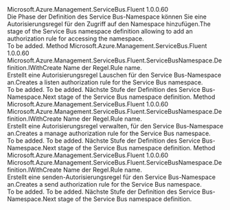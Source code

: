 <Type Name="IWithAuthorizationRule" FullName="Microsoft.Azure.Management.ServiceBus.Fluent.ServiceBusNamespace.Definition.IWithAuthorizationRule">
  <TypeSignature Language="C#" Value="public interface IWithAuthorizationRule" />
  <TypeSignature Language="ILAsm" Value=".class public interface auto ansi abstract IWithAuthorizationRule" />
  <TypeSignature Language="DocId" Value="T:Microsoft.Azure.Management.ServiceBus.Fluent.ServiceBusNamespace.Definition.IWithAuthorizationRule" />
  <TypeSignature Language="VB.NET" Value="Public Interface IWithAuthorizationRule" />
  <TypeSignature Language="F#" Value="type IWithAuthorizationRule = interface" />
  <AssemblyInfo>
    <AssemblyName>Microsoft.Azure.Management.ServiceBus.Fluent</AssemblyName>
    <AssemblyVersion>1.0.0.60</AssemblyVersion>
  </AssemblyInfo>
  <Interfaces />
  <Docs>
    <summary>
            <span data-ttu-id="765ca-101">Die Phase der Definition des Service Bus-Namespace können Sie eine Autorisierungsregel für den Zugriff auf den Namespace hinzufügen.</span><span class="sxs-lookup"><span data-stu-id="765ca-101">The stage of the Service Bus namespace definition allowing to add an authorization rule for accessing the namespace.</span></span>
            </summary>
    <remarks>To be added.</remarks>
  </Docs>
  <Members>
    <Member MemberName="WithNewListenRule">
      <MemberSignature Language="C#" Value="public Microsoft.Azure.Management.ServiceBus.Fluent.ServiceBusNamespace.Definition.IWithCreate WithNewListenRule (string name);" />
      <MemberSignature Language="ILAsm" Value=".method public hidebysig newslot virtual instance class Microsoft.Azure.Management.ServiceBus.Fluent.ServiceBusNamespace.Definition.IWithCreate WithNewListenRule(string name) cil managed" />
      <MemberSignature Language="DocId" Value="M:Microsoft.Azure.Management.ServiceBus.Fluent.ServiceBusNamespace.Definition.IWithAuthorizationRule.WithNewListenRule(System.String)" />
      <MemberSignature Language="VB.NET" Value="Public Function WithNewListenRule (name As String) As IWithCreate" />
      <MemberSignature Language="F#" Value="abstract member WithNewListenRule : string -&gt; Microsoft.Azure.Management.ServiceBus.Fluent.ServiceBusNamespace.Definition.IWithCreate" Usage="iWithAuthorizationRule.WithNewListenRule name" />
      <MemberType>Method</MemberType>
      <AssemblyInfo>
        <AssemblyName>Microsoft.Azure.Management.ServiceBus.Fluent</AssemblyName>
        <AssemblyVersion>1.0.0.60</AssemblyVersion>
      </AssemblyInfo>
      <ReturnValue>
        <ReturnType>Microsoft.Azure.Management.ServiceBus.Fluent.ServiceBusNamespace.Definition.IWithCreate</ReturnType>
      </ReturnValue>
      <Parameters>
        <Parameter Name="name" Type="System.String" />
      </Parameters>
      <Docs>
        <param name="name"><span data-ttu-id="765ca-102">Name der Regel.</span><span class="sxs-lookup"><span data-stu-id="765ca-102">Rule name.</span></span></param>
        <summary>
            <span data-ttu-id="765ca-103">Erstellt eine Autorisierungsregel Lauschen für den Service Bus-Namespace an.</span><span class="sxs-lookup"><span data-stu-id="765ca-103">Creates a listen authorization rule for the Service Bus namespace.</span></span>
            </summary>
        <returns>To be added.</returns>
        <remarks>To be added.</remarks>
        <return><span data-ttu-id="765ca-104">Nächste Stufe der Definition des Service Bus-Namespace.</span><span class="sxs-lookup"><span data-stu-id="765ca-104">Next stage of the Service Bus namespace definition.</span></span></return>
      </Docs>
    </Member>
    <Member MemberName="WithNewManageRule">
      <MemberSignature Language="C#" Value="public Microsoft.Azure.Management.ServiceBus.Fluent.ServiceBusNamespace.Definition.IWithCreate WithNewManageRule (string name);" />
      <MemberSignature Language="ILAsm" Value=".method public hidebysig newslot virtual instance class Microsoft.Azure.Management.ServiceBus.Fluent.ServiceBusNamespace.Definition.IWithCreate WithNewManageRule(string name) cil managed" />
      <MemberSignature Language="DocId" Value="M:Microsoft.Azure.Management.ServiceBus.Fluent.ServiceBusNamespace.Definition.IWithAuthorizationRule.WithNewManageRule(System.String)" />
      <MemberSignature Language="VB.NET" Value="Public Function WithNewManageRule (name As String) As IWithCreate" />
      <MemberSignature Language="F#" Value="abstract member WithNewManageRule : string -&gt; Microsoft.Azure.Management.ServiceBus.Fluent.ServiceBusNamespace.Definition.IWithCreate" Usage="iWithAuthorizationRule.WithNewManageRule name" />
      <MemberType>Method</MemberType>
      <AssemblyInfo>
        <AssemblyName>Microsoft.Azure.Management.ServiceBus.Fluent</AssemblyName>
        <AssemblyVersion>1.0.0.60</AssemblyVersion>
      </AssemblyInfo>
      <ReturnValue>
        <ReturnType>Microsoft.Azure.Management.ServiceBus.Fluent.ServiceBusNamespace.Definition.IWithCreate</ReturnType>
      </ReturnValue>
      <Parameters>
        <Parameter Name="name" Type="System.String" />
      </Parameters>
      <Docs>
        <param name="name"><span data-ttu-id="765ca-105">Name der Regel.</span><span class="sxs-lookup"><span data-stu-id="765ca-105">Rule name.</span></span></param>
        <summary>
            <span data-ttu-id="765ca-106">Erstellt eine Autorisierungsregel verwalten, für den Service Bus-Namespace an.</span><span class="sxs-lookup"><span data-stu-id="765ca-106">Creates a manage authorization rule for the Service Bus namespace.</span></span>
            </summary>
        <returns>To be added.</returns>
        <remarks>To be added.</remarks>
        <return><span data-ttu-id="765ca-107">Nächste Stufe der Definition des Service Bus-Namespace.</span><span class="sxs-lookup"><span data-stu-id="765ca-107">Next stage of the Service Bus namespace definition.</span></span></return>
      </Docs>
    </Member>
    <Member MemberName="WithNewSendRule">
      <MemberSignature Language="C#" Value="public Microsoft.Azure.Management.ServiceBus.Fluent.ServiceBusNamespace.Definition.IWithCreate WithNewSendRule (string name);" />
      <MemberSignature Language="ILAsm" Value=".method public hidebysig newslot virtual instance class Microsoft.Azure.Management.ServiceBus.Fluent.ServiceBusNamespace.Definition.IWithCreate WithNewSendRule(string name) cil managed" />
      <MemberSignature Language="DocId" Value="M:Microsoft.Azure.Management.ServiceBus.Fluent.ServiceBusNamespace.Definition.IWithAuthorizationRule.WithNewSendRule(System.String)" />
      <MemberSignature Language="VB.NET" Value="Public Function WithNewSendRule (name As String) As IWithCreate" />
      <MemberSignature Language="F#" Value="abstract member WithNewSendRule : string -&gt; Microsoft.Azure.Management.ServiceBus.Fluent.ServiceBusNamespace.Definition.IWithCreate" Usage="iWithAuthorizationRule.WithNewSendRule name" />
      <MemberType>Method</MemberType>
      <AssemblyInfo>
        <AssemblyName>Microsoft.Azure.Management.ServiceBus.Fluent</AssemblyName>
        <AssemblyVersion>1.0.0.60</AssemblyVersion>
      </AssemblyInfo>
      <ReturnValue>
        <ReturnType>Microsoft.Azure.Management.ServiceBus.Fluent.ServiceBusNamespace.Definition.IWithCreate</ReturnType>
      </ReturnValue>
      <Parameters>
        <Parameter Name="name" Type="System.String" />
      </Parameters>
      <Docs>
        <param name="name"><span data-ttu-id="765ca-108">Name der Regel.</span><span class="sxs-lookup"><span data-stu-id="765ca-108">Rule name.</span></span></param>
        <summary>
            <span data-ttu-id="765ca-109">Erstellt eine senden-Autorisierungsregel für den Service Bus-Namespace an.</span><span class="sxs-lookup"><span data-stu-id="765ca-109">Creates a send authorization rule for the Service Bus namespace.</span></span>
            </summary>
        <returns>To be added.</returns>
        <remarks>To be added.</remarks>
        <return><span data-ttu-id="765ca-110">Nächste Stufe der Definition des Service Bus-Namespace.</span><span class="sxs-lookup"><span data-stu-id="765ca-110">Next stage of the Service Bus namespace definition.</span></span></return>
      </Docs>
    </Member>
  </Members>
</Type>